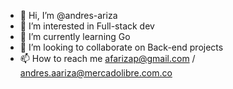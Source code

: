 - 👋 Hi, I’m @andres-ariza
- 👀 I’m interested in Full-stack dev
- 🌱 I’m currently learning Go
- 💞️ I’m looking to collaborate on Back-end projects
- 📫 How to reach me afarizap@gmail.com / andres.aariza@mercadolibre.com.co

<!---
andres-ariza/andres-ariza is a ✨ special ✨ repository because its `README.md` (this file) appears on your GitHub profile.
You can click the Preview link to take a look at your changes.
--->
